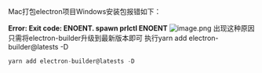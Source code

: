 Mac打包electron项目Windows安装包报错如下：

**Error: Exit code: ENOENT. spawn prlctl ENOENT**
![image.png](https://cdn.nlark.com/yuque/0/2022/png/275376/1650882986721-ea136229-2617-4ff6-9da7-bcd609aaa2eb.png#clientId=u05ecb5ab-655d-4&crop=0&crop=0&crop=1&crop=1&from=paste&height=233&id=udcbb6c9f&margin=%5Bobject%20Object%5D&name=image.png&originHeight=466&originWidth=2352&originalType=binary&ratio=1&rotation=0&showTitle=false&size=111624&status=done&style=none&taskId=uce2a6919-3428-4fb7-b554-478809b9ce7&title=&width=1176)
出现这种原因只需将electron-builder升级到最新版本即可
执行yarn add electron-builder@latests -D
```javascript
yarn add electron-builder@latests -D
```
